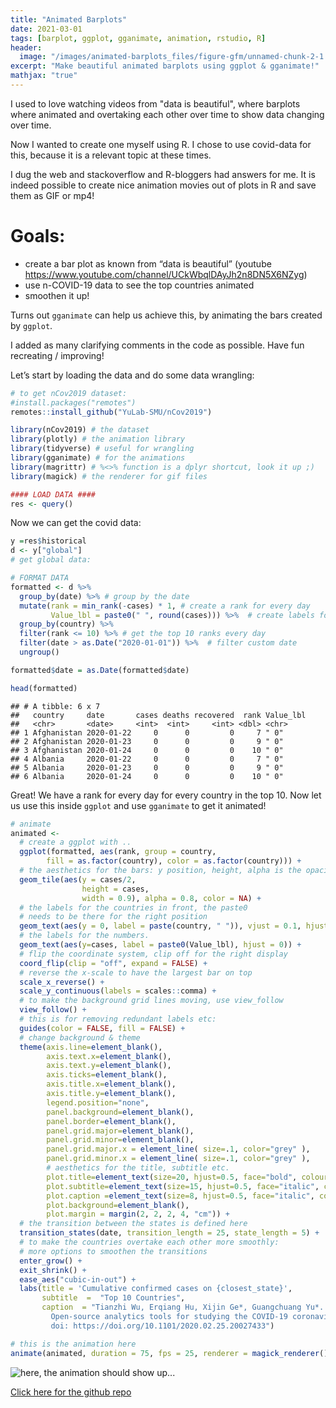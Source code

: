 ```yaml
---
title: "Animated Barplots"
date: 2021-03-01
tags: [barplot, ggplot, gganimate, animation, rstudio, R]
header:
  image: "/images/animated-barplots_files/figure-gfm/unnamed-chunk-2-1.gif"
excerpt: "Make beautiful animated barplots using ggplot & gganimate!"
mathjax: "true"
---
```


<base target = "_blank">


I used to love watching videos from "data is beautiful", where barplots where animated and overtaking each other over time to show data changing over time. 

Now I wanted to create one myself using R. I chose to use covid-data for this, because it is a relevant topic at these times.

I dug the web and stackoverflow and R-bloggers had answers for me. It is indeed possible
to create nice animation movies out of plots in R and save them as GIF
or mp4\!

# Goals:

  - create a bar plot as known from “data is beautiful” (youtube
    <https://www.youtube.com/channel/UCkWbqlDAyJh2n8DN5X6NZyg>)
  - use n-COVID-19 data to see the top countries animated
  - smoothen it up\!

Turns out `gganimate` can help us achieve this, by animating the bars created by `ggplot`.

I added as many clarifying comments in the code as possible. Have fun recreating /
improving\!

Let’s start by loading the data and do some data wrangling:

``` r
# to get nCov2019 dataset:
#install.packages("remotes")
remotes::install_github("YuLab-SMU/nCov2019")

library(nCov2019) # the dataset
library(plotly) # the animation library
library(tidyverse) # useful for wrangling
library(gganimate) # for the animations
library(magrittr) # %<>% function is a dplyr shortcut, look it up ;)
library(magick) # the renderer for gif files

#### LOAD DATA ####
res <- query()
```

Now we can get the covid data:

``` r
y =res$historical
d <- y["global"]
# get global data:

# FORMAT DATA
formatted <- d %>% 
  group_by(date) %>% # group by the date
  mutate(rank = min_rank(-cases) * 1, # create a rank for every day 
         Value_lbl = paste0(" ", round(cases))) %>%  # create labels for the values
  group_by(country) %>% 
  filter(rank <= 10) %>% # get the top 10 ranks every day
  filter(date > as.Date("2020-01-01")) %>%  # filter custom date
  ungroup()

formatted$date = as.Date(formatted$date)

head(formatted)
```

    ## # A tibble: 6 x 7
    ##   country     date       cases deaths recovered  rank Value_lbl
    ##   <chr>       <date>     <int>  <int>     <int> <dbl> <chr>    
    ## 1 Afghanistan 2020-01-22     0      0         0     7 " 0"     
    ## 2 Afghanistan 2020-01-23     0      0         0     9 " 0"     
    ## 3 Afghanistan 2020-01-24     0      0         0    10 " 0"     
    ## 4 Albania     2020-01-22     0      0         0     7 " 0"     
    ## 5 Albania     2020-01-23     0      0         0     9 " 0"     
    ## 6 Albania     2020-01-24     0      0         0    10 " 0"

Great! We have a rank for every day for every country in the top 10. Now let us use this inside `ggplot` and use `gganimate` to get it animated!


``` r
# animate
animated <- 
  # create a ggplot with ..
  ggplot(formatted, aes(rank, group = country, 
        fill = as.factor(country), color = as.factor(country))) +
  # the aesthetics for the bars: y position, height, alpha is the opacity
  geom_tile(aes(y = cases/2,
                height = cases,
                width = 0.9), alpha = 0.8, color = NA) +
  # the labels for the countries in front, the paste0
  # needs to be there for the right position
  geom_text(aes(y = 0, label = paste(country, " ")), vjust = 0.1, hjust = 1) +
  # the labels for the numbers. 
  geom_text(aes(y=cases, label = paste0(Value_lbl), hjust = 0)) +
  # flip the coordinate system, clip off for the right display
  coord_flip(clip = "off", expand = FALSE) +
  # reverse the x-scale to have the largest bar on top
  scale_x_reverse() +
  scale_y_continuous(labels = scales::comma) +
  # to make the background grid lines moving, use view_follow
  view_follow() +
  # this is for removing redundant labels etc:
  guides(color = FALSE, fill = FALSE) +
  # change background & theme
  theme(axis.line=element_blank(),
        axis.text.x=element_blank(),
        axis.text.y=element_blank(),
        axis.ticks=element_blank(),
        axis.title.x=element_blank(),
        axis.title.y=element_blank(),
        legend.position="none",
        panel.background=element_blank(),
        panel.border=element_blank(),
        panel.grid.major=element_blank(),
        panel.grid.minor=element_blank(),
        panel.grid.major.x = element_line( size=.1, color="grey" ),
        panel.grid.minor.x = element_line( size=.1, color="grey" ),
        # aesthetics for the title, subtitle etc.
        plot.title=element_text(size=20, hjust=0.5, face="bold", colour="grey", vjust=-1),
        plot.subtitle=element_text(size=15, hjust=0.5, face="italic", color="grey"),
        plot.caption =element_text(size=8, hjust=0.5, face="italic", color="grey"),
        plot.background=element_blank(),
        plot.margin = margin(2, 2, 2, 4, "cm")) +
  # the transition between the states is defined here
  transition_states(date, transition_length = 25, state_length = 5) +
  # to make the countries overtake each other more smoothly:
  # more options to smoothen the transitions
  enter_grow() +
  exit_shrink() +
  ease_aes("cubic-in-out") +
  labs(title = 'Cumulative confirmed cases on {closest_state}',  
       subtitle  =  "Top 10 Countries",
       caption  = "Tianzhi Wu, Erqiang Hu, Xijin Ge*, Guangchuang Yu*. 
         Open-source analytics tools for studying the COVID-19 coronavirus outbreak. medRxiv, 2020.02.25.20027433. 
         doi: https://doi.org/10.1101/2020.02.25.20027433") 

# this is the animation here
animate(animated, duration = 75, fps = 25, renderer = magick_renderer())
```

<img src="{{ site.url }}{{ site.baseurl }}/images/animated-barplots_files/figure-gfm/unnamed-chunk-2-1.gif" alt="here, the animation should show up...">


[Click here for the github repo](https://github.com/glaswasser/animated-running-corona-bar-plot)
